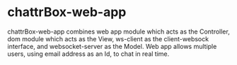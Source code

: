 # chattrBox-web-app
chattrBox-web-app combines web app module which acts as the Controller, dom module which acts as the View, ws-client as the client-websock interface, and websocket-server as the Model. Web app allows multiple users, using email address as an Id, to chat in real time.
